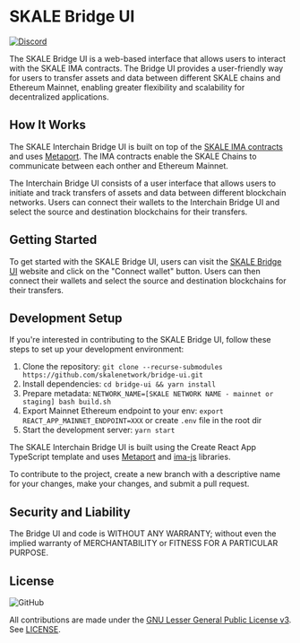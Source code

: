 # SKALE Bridge UI

[![Discord](https://img.shields.io/discord/534485763354787851.svg)](https://discord.gg/vvUtWJB)

The SKALE Bridge UI is a web-based interface that allows users to interact with the SKALE IMA contracts. The Bridge UI provides a user-friendly way for users to transfer assets and data between different SKALE chains and Ethereum Mainnet, enabling greater flexibility and scalability for decentralized applications.

## How It Works

The SKALE Interchain Bridge UI is built on top of the [SKALE IMA contracts](https://github.com/skalenetwork/IMA) and uses [Metaport](https://github.com/skalenetwork/metaport). The IMA contracts enable the SKALE Chains to communicate between each onther and Ethereum Mainnet.

The Interchain Bridge UI consists of a user interface that allows users to initiate and track transfers of assets and data between different blockchain networks. Users can connect their wallets to the Interchain Bridge UI and select the source and destination blockchains for their transfers.

## Getting Started
To get started with the SKALE Bridge UI, users can visit the [SKALE Bridge UI](https://bridge.skale.network/) website and click on the "Connect wallet" button. Users can then connect their wallets and select the source and destination blockchains for their transfers.

## Development Setup
If you're interested in contributing to the SKALE Bridge UI, follow these steps to set up your development environment:

1. Clone the repository: `git clone --recurse-submodules https://github.com/skalenetwork/bridge-ui.git`
2. Install dependencies: `cd bridge-ui && yarn install`
3. Prepare metadata: `NETWORK_NAME=[SKALE NETWORK NAME - mainnet or staging] bash build.sh`
4. Export Mainnet Ethereum endpoint to your env: `export REACT_APP_MAINNET_ENDPOINT=XXX` or create `.env` file in the root dir
5. Start the development server: `yarn start`

The SKALE Interchain Bridge UI is built using the Create React App TypeScript template and uses [Metaport](https://github.com/skalenetwork/metaport) and [ima-js](https://github.com/skalenetwork/ima-js) libraries.

To contribute to the project, create a new branch with a descriptive name for your changes, make your changes, and submit a pull request.

## Security and Liability

The Bridge UI and code is WITHOUT ANY WARRANTY; without even the implied warranty of MERCHANTABILITY or FITNESS FOR A PARTICULAR PURPOSE.

## License

![GitHub](https://img.shields.io/github/license/skalenetwork/bridge-ui.svg)

All contributions are made under the [GNU Lesser General Public License v3](https://www.gnu.org/licenses/lgpl-3.0.en.html). See [LICENSE](LICENSE).